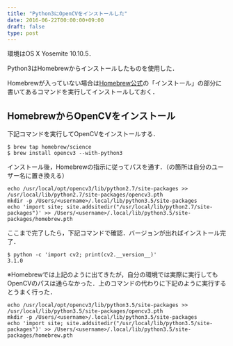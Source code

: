 ```yaml
---
title: "Python3にOpenCVをインストールした"
date: 2016-06-22T00:00:00+09:00
draft: false
type: post
---
```


環境はOS X Yosemite 10.10.5．

Python3はHomebrewからインストールしたものを使用した．

Homebrewが入っていない場合は[Homebrew公式](http://brew.sh/index_ja.html)の「インストール」の部分に書いてあるコマンドを実行してインストールしておく．

## HomebrewからOpenCVをインストール
下記コマンドを実行してOpenCVをインストールする．

```
$ brew tap homebrew/science
$ brew install opencv3 --with-python3
```
インストール後，Homebrewの指示に従ってパスを通す．（<username>の箇所は自分のユーザー名に置き換える）

```
echo /usr/local/opt/opencv3/lib/python2.7/site-packages >> /usr/local/lib/python2.7/site-packages/opencv3.pth
mkdir -p /Users/<username>/.local/lib/python3.5/site-packages
echo 'import site; site.addsitedir("/usr/local/lib/python2.7/site-packages")' >> /Users/<username>/.local/lib/python3.5/site-packages/homebrew.pth
```

ここまで完了したら，下記コマンドで確認．バージョンが出ればインストール完了．

```
$ python -c 'import cv2; print(cv2.__version__)'
3.1.0
```
※Homebrewでは上記のように出てきたが，自分の環境では実際に実行してもOpenCVのパスは通らなかった．上のコマンドの代わりに下記のように実行するとうまく行った．

```
echo /usr/local/opt/opencv3/lib/python3.5/site-packages >> /usr/local/lib/python3.5/site-packages/opencv3.pth
mkdir -p /Users/<username>/.local/lib/python3.5/site-packages
echo 'import site; site.addsitedir("/usr/local/lib/python3.5/site-packages")' >> /Users/<username>/.local/lib/python3.5/site-packages/homebrew.pth
```
